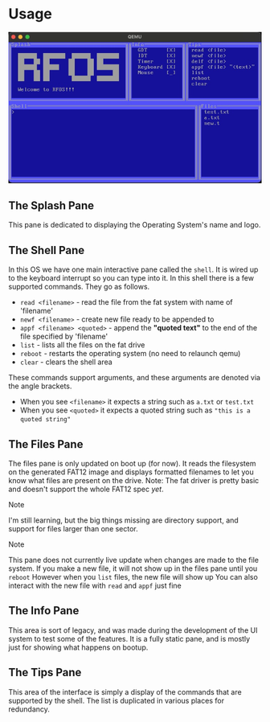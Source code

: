 # Usage

![Image](images/rfos.jpg)

## The Splash Pane
This pane is dedicated to displaying the Operating System's name and logo.

## The Shell Pane
In this OS we have one main interactive pane called the `shell`. It is wired up
to the keyboard interrupt so you can type into it. In this shell there is a few
supported commands. They go as follows.
   - `read <filename>` - read the file from the fat system with name of 'filename'
   - `newf <filename>` - create new file ready to be appended to
   - `appf <filename> <quoted>` - append the **"quoted text"** to the end of the file specified by 'filename'
   - `list` - lists all the files on the fat drive
   - `reboot` - restarts the operating system (no need to relaunch qemu)
   - `clear` - clears the shell area
 
These commands support arguments, and these arguments are denoted via the angle brackets.
   - When you see `<filename>` it expects a string such as `a.txt` or `test.txt`
   - When you see `<quoted>` it expects a quoted string such as `"this is a quoted string"`

## The Files Pane
The files pane is only updated on boot up (for now). It reads the filesystem on
the generated FAT12 image and displays formatted filenames to let you know what
files are present on the drive. Note: The fat driver is pretty basic and
doesn't support the whole FAT12 spec *yet*.

> [!NOTE]
> I'm still learning, but the big things missing are directory 
> support, and support for files larger than one sector.

> [!NOTE]
> This pane does not currently live update when changes are made to the file system.
> If you make a new file, it will not show up in the files pane until you `reboot`
> However when you `list` files, the new file will show up
> You can also interact with the new file with `read` and `appf` just fine

## The Info Pane
This area is sort of legacy, and was made during the development of the UI
system to test some of the features. It is a fully static pane, and is mostly
just for showing what happens on bootup.

## The Tips Pane
This area of the interface is simply a display of the commands
that are supported by the shell. The list is duplicated in various places for
redundancy.
